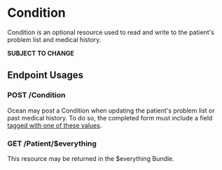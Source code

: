 # Condition

Condition is an optional resource used to read and write to the patient's problem list and medical history.

**SUBJECT TO CHANGE**

## Endpoint Usages

### POST /Condition

Ocean may post a Condition when updating the patient's problem list or past medical history. To do so, the completed form must include a field [tagged with one of these values](https://support.cognisantmd.com/hc/en-us/articles/204782718-Setting-an-Ocean-eForm-to-Update-an-EMR-Demographic-Field).

### GET /Patient/$everything

This resource may be returned in the $everything Bundle.
